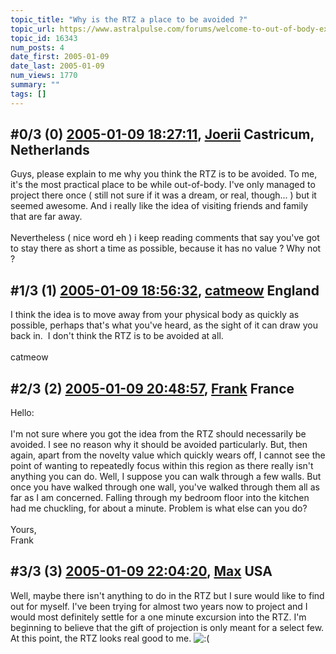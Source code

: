 ```yaml
---
topic_title: "Why is the RTZ a place to be avoided ?"
topic_url: https://www.astralpulse.com/forums/welcome-to-out-of-body-experiences!/why-is-the-rtz-a-place-to-be-avoided
topic_id: 16343
num_posts: 4
date_first: 2005-01-09
date_last: 2005-01-09
num_views: 1770
summary: ""
tags: []
---
```


## \#0/3 (0) [2005-01-09 18:27:11](https://www.astralpulse.com/forums/index.php?msg=142054), [Joerii](https://www.astralpulse.com/forums/profile/?u=7759) Castricum, Netherlands ##
<section>
Guys, please explain to me why you think the RTZ is to be avoided. To me, it's the most practical place to be while out-of-body. I've only managed to project there once ( still not sure if it was a dream, or real, though... ) but it seemed awesome. And i really like the idea of visiting friends and family that are far away.
<br>
<br>
Nevertheless ( nice word eh ) i keep reading comments that say you've got to stay there as short a time as possible, because it has no value ? Why not ?
</section>

## \#1/3 (1) [2005-01-09 18:56:32](https://www.astralpulse.com/forums/index.php?msg=142058), [catmeow](https://www.astralpulse.com/forums/profile/?u=5565) England ##
<section>
I think the idea is to move away from your physical body as quickly as possible, perhaps that's what you've heard, as the sight of it can draw you back in.  I don't think the RTZ is to be avoided at all.
<br>
<br>
catmeow
</section>

## \#2/3 (2) [2005-01-09 20:48:57](https://www.astralpulse.com/forums/index.php?msg=142070), [Frank](https://www.astralpulse.com/forums/profile/?u=359) France ##
<section>
Hello:
<br>
<br>
I'm not sure where you got the idea from the RTZ should necessarily be avoided. I see no reason why it should be avoided particularly. But, then again, apart from the novelty value which quickly wears off, I cannot see the point of wanting to repeatedly focus within this region as there really isn't anything you can do. Well, I suppose you can walk through a few walls. But once you have walked through one wall, you've walked through them all as far as I am concerned. Falling through my bedroom floor into the kitchen had me chuckling, for about a minute. Problem is what else can you do?
<br>
<br>
Yours,
<br>
Frank
</section>

## \#3/3 (3) [2005-01-09 22:04:20](https://www.astralpulse.com/forums/index.php?msg=142080), [Max](https://www.astralpulse.com/forums/profile/?u=6954) USA ##
<section>
Well, maybe there isn't anything to do in the RTZ but I sure would like to find out for myself. I've been trying for almost two years now to project and I would most definitely settle for a one minute excursion into the RTZ. I'm beginning to believe that the gift of projection is only meant for a select few. At this point, the RTZ looks real good to me.
<img alt=":(" class="smiley" src="https://www.astralpulse.com/forums/Smileys/fugue/sad.png" title="Sad"/>
</section>